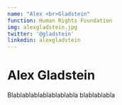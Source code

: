 ```yaml
---
name: "Alex <br>Gladstein"
function: Human Rights Foundation
img: alexgladstein.jpg
twitter: '@gladstein'
linkedin: alexgladstein
---
```


# Alex Gladstein
 
Blablablablablablablabla
blablablabla
